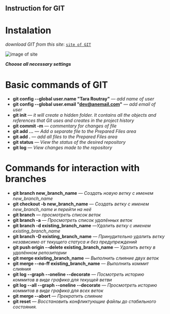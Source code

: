 ## Instruction for GIT

# Instalation

*download GIT from this site*:
<code>[site of GIT](https://git-scm.com/downloads)</code>

![image of site](instalation.jpg)

__*Choose all necessary settings*__

# Basic commands of GIT

* __git config --global user.name "Tara Routray"__ — *add name of user*
* __git config --global user.email "dev@anemail.com"__ — *add email of user*
* __git init__ — *it will create a hidden folder. It contains all the objects and references that Git uses and creates in the project history*
* __git commit -m__ — *commentary for changes of file*
* __git add ...__ — *Add a separate file to the Prepared Files area*
* __git add .__ — *add all files to the Prepared Files area*
* __git status__ — *View the status of the desired repository*
* __git log__ — *View changes made to the repository*

# Commands for interaction with branches

* __git branch new_branch_name__ — *Создать новую ветку с именем new_branch_name*
* __git checkout -b new_branch_name__ — *Создать ветку с именем new_branch_name и перейти на неё*
* __git branch__ — *просмотреть список веток*
* __git branch -a__ — *Просмотреть список удалённых веток*
* __git branch -d existing_branch_name__ —*Удалить ветку с именем existing_branch_name*
* __git branch -D existing_branch_name__ — *Принудительно удалить ветку независимо от текущего статуса и без предупреждений*
* __git push origin --delete existing_branch_name__ — *Удалить ветку в удалённом репозитории*
* __git merge existing_branch_name__ — *Выполнить слияние двух веток*
* __git merge --no-ff existing_branch_name__ — *Выполнить коммит слияния*
* __git log --graph --oneline --decorate__ — *Посмотреть историю коммитов в виде графика для текущей ветви*
* __git log --all --graph --oneline --decorate__ — *Просмотреть историю коммитов в виде графика для всех веток*
* __git merge --abort__ — *Прекратить слияние*
* __git reset__ — *Восстановить конфликтующие файлы до стабильного состояния.*